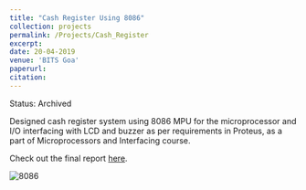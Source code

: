 ```yaml
---
title: "Cash Register Using 8086"
collection: projects
permalink: /Projects/Cash_Register
excerpt: 
date: 20-04-2019
venue: 'BITS Goa'
paperurl: 
citation: 
---
```


Status: Archived


Designed cash register system using 8086 MPU for the microprocessor and I/O interfacing with LCD and buzzer as per requirements in Proteus, as a part of Microprocessors and Interfacing course. 

Check out the final report [here](https://drive.google.com/file/d/12kXuHjle5-HHcvq6aMaylvQ0UawGTXko/view?usp=sharing).


![](https://raw.githubusercontent.com/hardesh/hardesh.github.io/master/_projects/images/mup_1.png "8086")